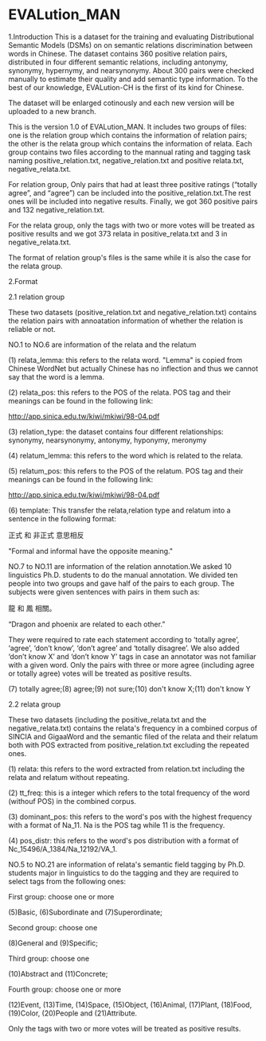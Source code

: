 # EVALution_MAN
1.Introduction
This is a dataset for the training and evaluating Distributional Semantic Models (DSMs) on on semantic relations discrimination between words in Chinese. The dataset contains 360 positive relation pairs, distributed in four different semantic relations, including antonymy, synonymy, hypernymy, and nearsynonymy. About 300 pairs were checked manually to estimate their quality and add semantic type information. To the best of our knowledge, EVALution-CH is the first of its kind for Chinese.

The dataset will be enlarged cotinously and each new version will be uploaded to a new branch.

This is the version 1.0 of EVALution_MAN. It includes two groups of files: one is the relation group which contains the information of relation pairs; the other is the relata group which contains the information of relata. Each group contains two files according to the mannual rating and tagging task naming positive_relation.txt, negative_relation.txt and positive relata.txt, negative_relata.txt.

For relation group, Only pairs that had at least three positive ratings (“totally agree”, and “agree”) can be included into the positive_relation.txt.The rest ones will be included into negative results. Finally, we got 360 positive pairs and 132 negative_relation.txt.

For the relata group, only the tags with two or more votes will be treated as positive results and we got 373 relata in positive_relata.txt and 3 in negative_relata.txt.

The format of relation group's files is the same while it is also the case for the relata group.


2.Format

2.1 relation group

These two datasets (positive_relation.txt and negative_relation.txt) contains the relation pairs with annoatation information of whether the relation is reliable or not.

NO.1 to NO.6 are information of the relata and the relatum
  
(1) relata_lemma: this refers to the relata word. "Lemma" is copied from Chinese WordNet but actually Chinese has no inflection and thus we cannot say that the word is a lemma. 

(2) relata_pos: this refers to the POS of the relata. POS tag and their meanings can be found in the following link:

http://app.sinica.edu.tw/kiwi/mkiwi/98-04.pdf


(3) relation_type: the dataset contains four different relationships: synonymy, nearsynonymy, antonymy, hyponymy, meronymy

(4) relatum_lemma: this refers to the word which is related to the relata.

(5) relatum_pos: this refers to the POS of the relatum. POS tag and their meanings can be found in the following link:

http://app.sinica.edu.tw/kiwi/mkiwi/98-04.pdf

(6) template: This transfer the relata,relation type and relatum into a sentence in the following format:

  正式 和 非正式 意思相反
  
  "Formal and informal have the opposite meaning."


NO.7 to NO.11 are information of the relation annotation.We asked 10 linguistics Ph.D. students to do the manual annotation.
We divided ten people into two groups and gave half of the pairs to each group. The subjects were given sentences with pairs in them such as:

  龍 和 鳳 相關。
  
  “Dragon and phoenix are related to each other.”
  
They were required to rate each statement according to ‘totally agree’, ‘agree’, ‘don’t know’, ‘don’t agree’ and ‘totally disagree’. We also added ‘don’t know X’ and ‘don’t know Y’ tags in case an annotator was not familiar with a given word. Only the pairs with three or more agree (including agree or totally agree) votes will be treated as positive results.
  
(7) totally agree;(8) agree;(9) not sure;(10) don't know X;(11) don't know Y



2.2 relata group

These two datasets (including the positive_relata.txt and the negative_relata.txt) contains the relata's frequency in a combined corpus of SINCIA and GigaaWord and the semantic filed of the relata and their relatum both with POS extracted from positive_relation.txt excluding the repeated ones.

(1) relata: this refers to the word extracted from relation.txt including the relata and relatum without repeating.

(2) tt_freq: this is a integer which refers to the total frequency of the word (withouf POS) in the combined corpus.

(3) dominant_pos: this refers to the word's pos with the highest frequency with a format of Na_11. Na is the POS tag while 11 is the frequency.

(4) pos_distr: this refers to the word's pos distribution with a format of Nc_15496/A_1384/Na_12192/VA_1.

NO.5 to NO.21 are information of relata's semantic field tagging by Ph.D. students major in linguistics to do the tagging and they are required to select tags from the following ones:

First group: choose one or more

(5)Basic, (6)Subordinate and (7)Superordinate;

Second group: choose one

(8)General and (9)Specific;

Third group: choose one

(10)Abstract and (11)Concrete;

Fourth group: choose one or more

(12)Event, (13)Time, (14)Space, (15)Object, (16)Animal, (17)Plant, (18)Food, (19)Color, (20)People and (21)Attribute.

Only the tags with two or more votes will be treated as positive results.











